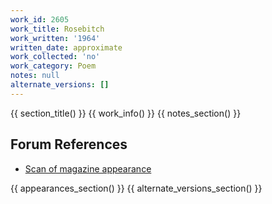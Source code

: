 ```yaml
---
work_id: 2605
work_title: Rosebitch
work_written: '1964'
written_date: approximate
work_collected: 'no'
work_category: Poem
notes: null
alternate_versions: []
---
```


{{ section_title() }}
{{ work_info() }}
{{ notes_section() }}
## Forum References
- [Scan of magazine appearance](https://bukowskiforum.com/threads/south-and-west-a-national-literary-quarterly-vol-3-no-2-1964-rosebitch.11818/)

{{ appearances_section() }}
{{ alternate_versions_section() }}